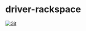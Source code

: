 # driver-rackspace

[![Git](https://app.soluble.cloud/api/v1/public/badges/96d25342-967f-4a0f-8726-c31124e2c123.svg?orgId=451115019187)](https://app.soluble.cloud/repos/details/github.com/michaelneale/driver-rackspace?orgId=451115019187)  

